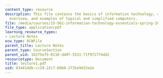 ```yaml
---
content_type: resource
description: This file contains the basics of information technology, course objectives,
  overview, and examples of typical and simplified computers.
file: /media/courses/15-561-information-technology-essentials-spring-2005/834414dbcc2922c7b0b02735e9d15a2e_lecture1.pdf
file_type: application/pdf
learning_resource_types:
- Lecture Notes
ocw_type: OCWFile
parent_title: Lecture Notes
parent_type: CourseSection
parent_uid: 162f5ef5-0118-dd0f-5531-71f9f27f4dd2
resourcetype: Document
title: lecture1.pdf
uid: 834414db-cc29-22c7-b0b0-2735e9d15a2e
---
```

